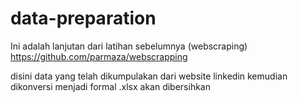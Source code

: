 # data-preparation
Ini adalah lanjutan dari latihan sebelumnya (webscraping) https://github.com/parmaza/webscrapping

disini data yang telah dikumpulakan dari website linkedin kemudian dikonversi menjadi formal .xlsx akan dibersihkan
